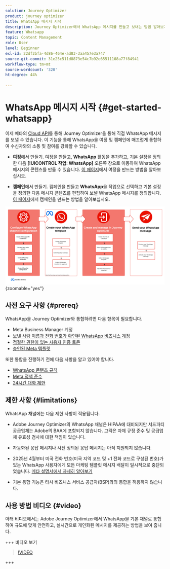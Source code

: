 ```yaml
---
solution: Journey Optimizer
product: journey optimizer
title: WhatsApp 메시지 시작
description: Journey Optimizer에서 WhatsApp 메시지를 만들고 보내는 방법 알아보기
feature: Whatsapp
topic: Content Management
role: User
level: Beginner
exl-id: 22df2bfa-4d86-464e-ad83-3aa457e3a747
source-git-commit: 31e25c511d8873e54c7b92e65511108a77f84941
workflow-type: tm+mt
source-wordcount: '320'
ht-degree: 44%

---
```


# WhatsApp 메시지 시작 {#get-started-whatsapp}

이제 메타의 [Cloud API](https://developers.facebook.com/docs/whatsapp/cloud-api/)를 통해 Journey Optimizer을 통해 직접 WhatsApp 메시지를 보낼 수 있습니다. 이 기능을 통해 WhatsApp을 여정 및 캠페인에 매끄럽게 통합하여 수신자와의 소통 및 참여를 강화할 수 있습니다.

* **여정**&#x200B;에서 만들기. 여정을 만들고, **WhatsApp** 활동을 추가하고, 기본 설정을 정의한 다음 **[!UICONTROL 작업: WhatsApp]** 오른쪽 창으로 이동하여 WhatsApp 메시지의 콘텐츠를 만들 수 있습니다. [이 페이지](../building-journeys/journey-gs.md)에서 여정을 만드는 방법을 알아보십시오.

* **캠페인**&#x200B;에서 만들기. 캠페인을 만들고 **WhatsApp**&#x200B;을 작업으로 선택하고 기본 설정을 정의한 다음 메시지 콘텐츠를 편집하여 보낼 WhatsApp 메시지를 정의합니다. [이 페이지](../campaigns/create-campaign.md#configure)에서 캠페인을 만드는 방법을 알아보십시오.

![](assets/do-not-localize/whatsapp-beta.png){zoomable="yes"}

## 사전 요구 사항 {#prereq}

WhatsApp을 Journey Optimizer와 통합하려면 다음 항목이 필요합니다.

* Meta Business Manager 계정
* [보낸 사람 이름과 전화 번호가 확인된 WhatsApp 비즈니스 계정](https://developers.facebook.com/docs/whatsapp/overview/business-accounts/)
* [적절한 권한이 있는 사용자 인증 토큰](https://developers.facebook.com/blog/post/2022/12/05/auth-tokens/)
* [승인된 Meta 템플릿](https://developers.facebook.com/docs/whatsapp/message-templates/guidelines/)

또한 통합을 진행하기 전에 다음 사항을 알고 있어야 합니다.

* [WhatsApp 콘텐츠 규칙](https://www.whatsapp.com/legal/messaging-guidelines)
* [Meta 정책 준수](https://www.whatsapp.com/legal)
* [24시간 대화 제한](https://developers.facebook.com/docs/whatsapp/messaging-limits/)

## 제한 사항 {#limitations}

WhatsApp 채널에는 다음 제한 사항이 적용됩니다.

* Adobe Journey Optimizer의 WhatsApp 채널은 HIPAA에 대비되지만 서드파티 공급업체는 Adobe의 BAA에 포함되지 않습니다. 고객은 자체 규정 준수 및 공급업체 유효성 검사에 대한 책임이 있습니다.

* 자동화된 응답 메시지나 사전 정의된 응답 메시지는 아직 지원되지 않습니다.

* 2025년 4월부터 미국 전화 번호(미국 지역 코드 및 +1 전화 코드로 구성된 번호)가 있는 WhatsApp 사용자에게 모든 마케팅 템플릿 메시지 배달이 일시적으로 중단되었습니다. [메타 설명서에서 자세히 알아보기](https://developers.facebook.com/docs/whatsapp/cloud-api/guides/send-message-templates#per-user-marketing-template-message-limits)

* 기본 통합 기능은 타사 비즈니스 서비스 공급자(BSP)와의 통합을 허용하지 않습니다.

## 사용 방법 비디오 {#video}

아래 비디오에서는 Adobe Journey Optimizer에서 WhatsApp을 기본 채널로 통합하여 규모에 맞게 안전하고, 실시간으로 개인화된 메시지를 제공하는 방법을 보여 줍니다.

+++ 비디오 보기

>[!VIDEO](https://video.tv.adobe.com/v/3470251?learn=on&captions=kor)

+++

